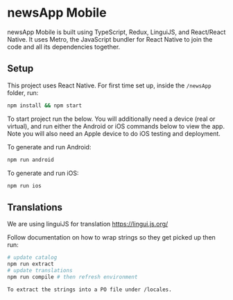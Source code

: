 # newsApp Mobile

newsApp Mobile is built using TypeScript, Redux, LinguiJS, and React/React Native.
It uses Metro, the JavaScript bundler for React Native to join the code and all its dependencies together.


## Setup

This project uses React Native. For first time set up, inside the `/newsApp` folder, run:

 ```bash
 npm install && npm start
 ```

To start project run the below. You will additionally need a device (real or virtual), and run either the Android or iOS commands below to view the app. Note you will also need an Apple device to do iOS testing and deployment.

To generate and run Android:

```bash
npm run android
```

To generate and run iOS:

```bash
npm run ios
```

## Translations

We are using linguiJS for translation <https://lingui.js.org/>

Follow documentation on how to wrap strings so they get picked up then run:

```bash
# update catalog
npm run extract
# update translations
npm run compile # then refresh environment

To extract the strings into a PO file under /locales.
```




